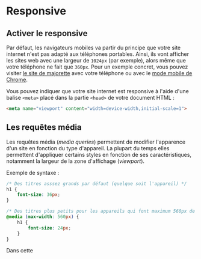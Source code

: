 # Responsive

## Activer le responsive

Par défaut, les navigateurs mobiles va partir du principe que votre site internet n'est pas adapté aux téléphones portables. Ainsi, ils vont afficher les sites web avec une largeur de `1024px` (par exemple), alors même que votre téléphone ne fait que `360px`. Pour un exemple concret, vous pouvez visiter [le site de majorette](https://www.majorette.com/fr/accueil/) avec votre téléphone ou avec le [mode mobile de Chrome](https://developers.google.com/web/tools/chrome-devtools/device-mode/#viewport).

Vous pouvez indiquer que votre site internet est responsive à l'aide d'une balise `<meta>` placé dans la partie `<head>` de votre document HTML :

```html
<meta name="viewport" content="width=device-width,initial-scale=1">
```

## Les requêtes média

Les requêtes média (_media queries_) permettent de modifier l'apparence d'un site en fonction du type d'appareil. La plupart du temps elles permettent d'appliquer certains styles en fonction de ses caractéristiques, notamment la largeur de la zone d'affichage (_viewport_).

Exemple de syntaxe :

```css
/* Des titres asssez grands par défaut (quelque soit l'appareil) */
h1 {  
	font-size: 36px;  
}

/* Des titres plus petits pour les appareils qui font maximum 560px de large */
@media (max-width: 560px) {  
	h1 {  
		font-size: 24px;  
	}
}
```

Dans cette 

<!--stackedit_data:
eyJoaXN0b3J5IjpbLTEwMDUzMTU3MDgsLTE1OTMxODgwMzIsMT
g0NjM0OTg5OCwtMTQxODE5OTA3MSwxNzcyNDk1Mzk2LDExNDI1
ODk5MjEsLTMzNDk2MjE2XX0=
-->